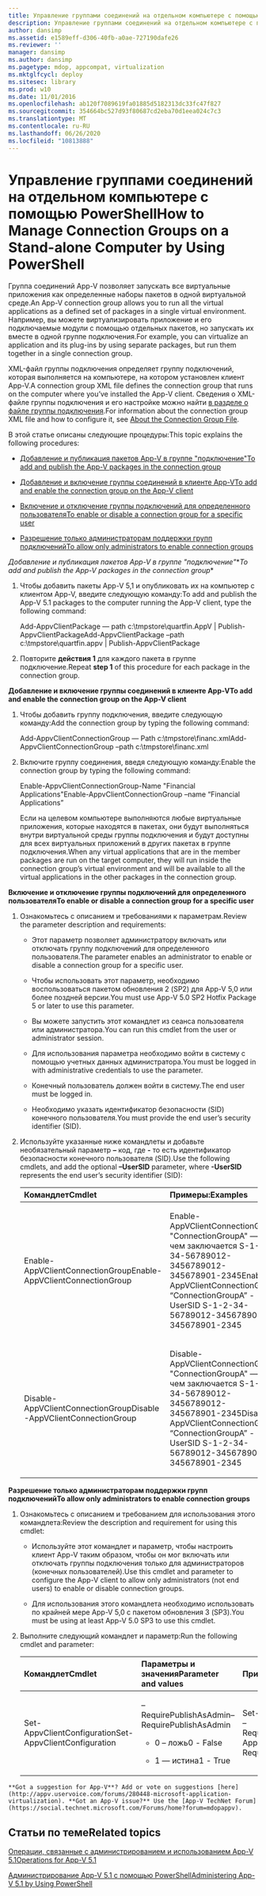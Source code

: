 ```yaml
---
title: Управление группами соединений на отдельном компьютере с помощью PowerShell
description: Управление группами соединений на отдельном компьютере с помощью PowerShell
author: dansimp
ms.assetid: e1589eff-d306-40fb-a0ae-727190dafe26
ms.reviewer: ''
manager: dansimp
ms.author: dansimp
ms.pagetype: mdop, appcompat, virtualization
ms.mktglfcycl: deploy
ms.sitesec: library
ms.prod: w10
ms.date: 11/01/2016
ms.openlocfilehash: ab120f7089619fa01885d5182313dc33fc47f827
ms.sourcegitcommit: 354664bc527d93f80687cd2eba70d1eea024c7c3
ms.translationtype: MT
ms.contentlocale: ru-RU
ms.lasthandoff: 06/26/2020
ms.locfileid: "10813888"
---
```

# <span data-ttu-id="7e5da-103">Управление группами соединений на отдельном компьютере с помощью PowerShell</span><span class="sxs-lookup"><span data-stu-id="7e5da-103">How to Manage Connection Groups on a Stand-alone Computer by Using PowerShell</span></span>


<span data-ttu-id="7e5da-104">Группа соединений App-V позволяет запускать все виртуальные приложения как определенные наборы пакетов в одной виртуальной среде.</span><span class="sxs-lookup"><span data-stu-id="7e5da-104">An App-V connection group allows you to run all the virtual applications as a defined set of packages in a single virtual environment.</span></span> <span data-ttu-id="7e5da-105">Например, вы можете виртуализировать приложение и его подключаемые модули с помощью отдельных пакетов, но запускать их вместе в одной группе подключения.</span><span class="sxs-lookup"><span data-stu-id="7e5da-105">For example, you can virtualize an application and its plug-ins by using separate packages, but run them together in a single connection group.</span></span>

<span data-ttu-id="7e5da-106">XML-файл группы подключения определяет группу подключений, которая выполняется на компьютере, на котором установлен клиент App-V.</span><span class="sxs-lookup"><span data-stu-id="7e5da-106">A connection group XML file defines the connection group that runs on the computer where you’ve installed the App-V client.</span></span> <span data-ttu-id="7e5da-107">Сведения о XML-файле группы подключения и его настройке можно найти [в разделе о файле группы подключения](about-the-connection-group-file51.md).</span><span class="sxs-lookup"><span data-stu-id="7e5da-107">For information about the connection group XML file and how to configure it, see [About the Connection Group File](about-the-connection-group-file51.md).</span></span>

<span data-ttu-id="7e5da-108">В этой статье описаны следующие процедуры:</span><span class="sxs-lookup"><span data-stu-id="7e5da-108">This topic explains the following procedures:</span></span>

-   [<span data-ttu-id="7e5da-109">Добавление и публикация пакетов App-V в группе "подключение"</span><span class="sxs-lookup"><span data-stu-id="7e5da-109">To add and publish the App-V packages in the connection group</span></span>](#bkmk-add-pub-pkgs-in-cg)

-   [<span data-ttu-id="7e5da-110">Добавление и включение группы соединений в клиенте App-V</span><span class="sxs-lookup"><span data-stu-id="7e5da-110">To add and enable the connection group on the App-V client</span></span>](#bkmk-add-enable-cg-on-clt)

-   [<span data-ttu-id="7e5da-111">Включение и отключение группы подключений для определенного пользователя</span><span class="sxs-lookup"><span data-stu-id="7e5da-111">To enable or disable a connection group for a specific user</span></span>](#bkmk-enable-cg-for-user-poshtopic)

-   [<span data-ttu-id="7e5da-112">Разрешение только администраторам поддержки групп подключений</span><span class="sxs-lookup"><span data-stu-id="7e5da-112">To allow only administrators to enable connection groups</span></span>](#bkmk-admin-only-posh-topic-cg)

<a href="" id="bkmk-add-pub-pkgs-in-cg"></a><span data-ttu-id="7e5da-113">*Добавление и публикация пакетов App-V в группе "подключение"*\*</span><span class="sxs-lookup"><span data-stu-id="7e5da-113">*To add and publish the App-V packages in the connection group*\*</span></span>

1.  <span data-ttu-id="7e5da-114">Чтобы добавить пакеты App-V 5,1 и опубликовать их на компьютер с клиентом App-V, введите следующую команду:</span><span class="sxs-lookup"><span data-stu-id="7e5da-114">To add and publish the App-V 5.1 packages to the computer running the App-V client, type the following command:</span></span>

    <span data-ttu-id="7e5da-115">Add-AppvClientPackage — path c:\\tmpstore\\quartfin.AppV | Publish-AppvClientPackage</span><span class="sxs-lookup"><span data-stu-id="7e5da-115">Add-AppvClientPackage –path c:\\tmpstore\\quartfin.appv | Publish-AppvClientPackage</span></span>

2.  <span data-ttu-id="7e5da-116">Повторите **действия 1** для каждого пакета в группе подключение.</span><span class="sxs-lookup"><span data-stu-id="7e5da-116">Repeat **step 1** of this procedure for each package in the connection group.</span></span>

<a href="" id="bkmk-add-enable-cg-on-clt"></a>**<span data-ttu-id="7e5da-117">Добавление и включение группы соединений в клиенте App-V</span><span class="sxs-lookup"><span data-stu-id="7e5da-117">To add and enable the connection group on the App-V client</span></span>**

1.  <span data-ttu-id="7e5da-118">Чтобы добавить группу подключения, введите следующую команду:</span><span class="sxs-lookup"><span data-stu-id="7e5da-118">Add the connection group by typing the following command:</span></span>

    <span data-ttu-id="7e5da-119">Add-AppvClientConnectionGroup — Path c:\\tmpstore\\financ.xml</span><span class="sxs-lookup"><span data-stu-id="7e5da-119">Add-AppvClientConnectionGroup –path c:\\tmpstore\\financ.xml</span></span>

2.  <span data-ttu-id="7e5da-120">Включите группу соединения, введя следующую команду:</span><span class="sxs-lookup"><span data-stu-id="7e5da-120">Enable the connection group by typing the following command:</span></span>

    <span data-ttu-id="7e5da-121">Enable-AppvClientConnectionGroup-Name "Financial Applications"</span><span class="sxs-lookup"><span data-stu-id="7e5da-121">Enable-AppvClientConnectionGroup –name “Financial Applications”</span></span>

    <span data-ttu-id="7e5da-122">Если на целевом компьютере выполняются любые виртуальные приложения, которые находятся в пакетах, они будут выполняться внутри виртуальной среды группы подключения и будут доступны для всех виртуальных приложений в других пакетах в группе подключения.</span><span class="sxs-lookup"><span data-stu-id="7e5da-122">When any virtual applications that are in the member packages are run on the target computer, they will run inside the connection group’s virtual environment and will be available to all the virtual applications in the other packages in the connection group.</span></span>

<a href="" id="bkmk-enable-cg-for-user-poshtopic"></a>**<span data-ttu-id="7e5da-123">Включение и отключение группы подключений для определенного пользователя</span><span class="sxs-lookup"><span data-stu-id="7e5da-123">To enable or disable a connection group for a specific user</span></span>**

1.  <span data-ttu-id="7e5da-124">Ознакомьтесь с описанием и требованиями к параметрам.</span><span class="sxs-lookup"><span data-stu-id="7e5da-124">Review the parameter description and requirements:</span></span>

    -   <span data-ttu-id="7e5da-125">Этот параметр позволяет администратору включать или отключать группу подключений для определенного пользователя.</span><span class="sxs-lookup"><span data-stu-id="7e5da-125">The parameter enables an administrator to enable or disable a connection group for a specific user.</span></span>

    -   <span data-ttu-id="7e5da-126">Чтобы использовать этот параметр, необходимо воспользоваться пакетом обновления 2 (SP2) для App-V 5,0 или более поздней версии.</span><span class="sxs-lookup"><span data-stu-id="7e5da-126">You must use App-V 5.0 SP2 Hotfix Package 5 or later to use this parameter.</span></span>

    -   <span data-ttu-id="7e5da-127">Вы можете запустить этот командлет из сеанса пользователя или администратора.</span><span class="sxs-lookup"><span data-stu-id="7e5da-127">You can run this cmdlet from the user or administrator session.</span></span>

    -   <span data-ttu-id="7e5da-128">Для использования параметра необходимо войти в систему с помощью учетных данных администратора.</span><span class="sxs-lookup"><span data-stu-id="7e5da-128">You must be logged in with administrative credentials to use the parameter.</span></span>

    -   <span data-ttu-id="7e5da-129">Конечный пользователь должен войти в систему.</span><span class="sxs-lookup"><span data-stu-id="7e5da-129">The end user must be logged in.</span></span>

    -   <span data-ttu-id="7e5da-130">Необходимо указать идентификатор безопасности (SID) конечного пользователя.</span><span class="sxs-lookup"><span data-stu-id="7e5da-130">You must provide the end user’s security identifier (SID).</span></span>

2.  <span data-ttu-id="7e5da-131">Используйте указанные ниже командлеты и добавьте необязательный параметр **–** код, где **-** то есть идентификатор безопасности конечного пользователя (SID).</span><span class="sxs-lookup"><span data-stu-id="7e5da-131">Use the following cmdlets, and add the optional **–UserSID** parameter, where **-UserSID** represents the end user’s security identifier (SID):</span></span>

    <table>
    <colgroup>
    <col width="50%" />
    <col width="50%" />
    </colgroup>
    <thead>
    <tr class="header">
    <th align="left"><span data-ttu-id="7e5da-132">Командлет</span><span class="sxs-lookup"><span data-stu-id="7e5da-132">Cmdlet</span></span></th>
    <th align="left"><span data-ttu-id="7e5da-133">Примеры:</span><span class="sxs-lookup"><span data-stu-id="7e5da-133">Examples</span></span></th>
    </tr>
    </thead>
    <tbody>
    <tr class="odd">
    <td align="left"><p><span data-ttu-id="7e5da-134">Enable-AppVClientConnectionGroup</span><span class="sxs-lookup"><span data-stu-id="7e5da-134">Enable-AppVClientConnectionGroup</span></span></p></td>
    <td align="left"><p><span data-ttu-id="7e5da-135">Enable-AppVClientConnectionGroup "ConnectionGroupA" — в чем заключается S-1-2-34-56789012-3456789012-345678901-2345</span><span class="sxs-lookup"><span data-stu-id="7e5da-135">Enable-AppVClientConnectionGroup “ConnectionGroupA” -UserSID S-1-2-34-56789012-3456789012-345678901-2345</span></span></p></td>
    </tr>
    <tr class="even">
    <td align="left"><p><span data-ttu-id="7e5da-136">Disable-AppVClientConnectionGroup</span><span class="sxs-lookup"><span data-stu-id="7e5da-136">Disable -AppVClientConnectionGroup</span></span></p></td>
    <td align="left"><p><span data-ttu-id="7e5da-137">Disable-AppVClientConnectionGroup "ConnectionGroupA" — в чем заключается S-1-2-34-56789012-3456789012-345678901-2345</span><span class="sxs-lookup"><span data-stu-id="7e5da-137">Disable -AppVClientConnectionGroup “ConnectionGroupA” -UserSID S-1-2-34-56789012-3456789012-345678901-2345</span></span></p></td>
    </tr>
    </tbody>
    </table>

<a href="" id="bkmk-admin-only-posh-topic-cg"></a>**<span data-ttu-id="7e5da-138">Разрешение только администраторам поддержки групп подключений</span><span class="sxs-lookup"><span data-stu-id="7e5da-138">To allow only administrators to enable connection groups</span></span>**

1.  <span data-ttu-id="7e5da-139">Ознакомьтесь с описанием и требованием для использования этого командлета:</span><span class="sxs-lookup"><span data-stu-id="7e5da-139">Review the description and requirement for using this cmdlet:</span></span>

    -   <span data-ttu-id="7e5da-140">Используйте этот командлет и параметр, чтобы настроить клиент App-V таким образом, чтобы он мог включать или отключать группы подключения только для администраторов (конечных пользователей).</span><span class="sxs-lookup"><span data-stu-id="7e5da-140">Use this cmdlet and parameter to configure the App-V client to allow only administrators (not end users) to enable or disable connection groups.</span></span>

    -   <span data-ttu-id="7e5da-141">Для использования этого командлета необходимо использовать по крайней мере App-V 5,0 с пакетом обновления 3 (SP3).</span><span class="sxs-lookup"><span data-stu-id="7e5da-141">You must be using at least App-V 5.0 SP3 to use this cmdlet.</span></span>

2.  <span data-ttu-id="7e5da-142">Выполните следующий командлет и параметр:</span><span class="sxs-lookup"><span data-stu-id="7e5da-142">Run the following cmdlet and parameter:</span></span>

    <table>
    <colgroup>
    <col width="33%" />
    <col width="33%" />
    <col width="33%" />
    </colgroup>
    <thead>
    <tr class="header">
    <th align="left"><span data-ttu-id="7e5da-143">Командлет</span><span class="sxs-lookup"><span data-stu-id="7e5da-143">Cmdlet</span></span></th>
    <th align="left"><span data-ttu-id="7e5da-144">Параметры и значения</span><span class="sxs-lookup"><span data-stu-id="7e5da-144">Parameter and values</span></span></th>
    <th align="left"><span data-ttu-id="7e5da-145">Пример.</span><span class="sxs-lookup"><span data-stu-id="7e5da-145">Example</span></span></th>
    </tr>
    </thead>
    <tbody>
    <tr class="odd">
    <td align="left"><p><span data-ttu-id="7e5da-146">Set-AppvClientConfiguration</span><span class="sxs-lookup"><span data-stu-id="7e5da-146">Set-AppvClientConfiguration</span></span></p></td>
    <td align="left"><p><span data-ttu-id="7e5da-147">–RequirePublishAsAdmin</span><span class="sxs-lookup"><span data-stu-id="7e5da-147">–RequirePublishAsAdmin</span></span></p>
    <ul>
    <li><p><span data-ttu-id="7e5da-148">0 – ложь</span><span class="sxs-lookup"><span data-stu-id="7e5da-148">0 - False</span></span></p></li>
    <li><p><span data-ttu-id="7e5da-149">1 — истина</span><span class="sxs-lookup"><span data-stu-id="7e5da-149">1 - True</span></span></p></li>
    </ul></td>
    <td align="left"><p><span data-ttu-id="7e5da-150">Set-AppvClientConfiguration – RequirePublishAsAdmin1</span><span class="sxs-lookup"><span data-stu-id="7e5da-150">Set-AppvClientConfiguration –RequirePublishAsAdmin1</span></span></p></td>
    </tr>
    </tbody>
    </table>



~~~
**Got a suggestion for App-V**? Add or vote on suggestions [here](http://appv.uservoice.com/forums/280448-microsoft-application-virtualization). **Got an App-V issue?** Use the [App-V TechNet Forum](https://social.technet.microsoft.com/Forums/home?forum=mdopappv).
~~~

## <span data-ttu-id="7e5da-151">Статьи по теме</span><span class="sxs-lookup"><span data-stu-id="7e5da-151">Related topics</span></span>


[<span data-ttu-id="7e5da-152">Операции, связанные с администрированием и использованием App-V 5.1</span><span class="sxs-lookup"><span data-stu-id="7e5da-152">Operations for App-V 5.1</span></span>](operations-for-app-v-51.md)

[<span data-ttu-id="7e5da-153">Администрирование App-V 5.1 с помощью PowerShell</span><span class="sxs-lookup"><span data-stu-id="7e5da-153">Administering App-V 5.1 by Using PowerShell</span></span>](administering-app-v-51-by-using-powershell.md)









